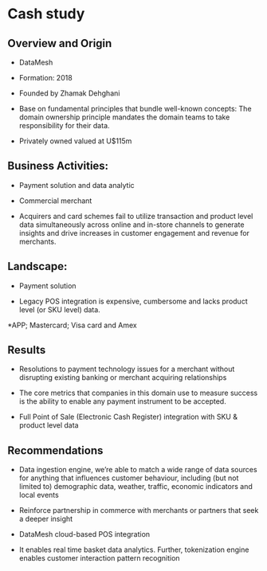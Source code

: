 # Cash study

## Overview and Origin

* DataMesh

* Formation: 2018

* Founded by Zhamak Dehghani

* Base on fundamental principles that bundle well-known concepts: The domain ownership principle mandates the domain teams to take responsibility for their data.

* Privately owned valued at U$115m


## Business Activities:

* Payment solution and data analytic

* Commercial merchant

* Acquirers and card schemes fail to utilize transaction and product level data simultaneously across online and in-store channels to generate insights and drive increases in customer engagement and revenue for merchants.


## Landscape:

* Payment solution

* Legacy POS integration is expensive, cumbersome and lacks product level (or SKU level) data.

*APP; Mastercard; Visa card and Amex

## Results

* Resolutions to payment technology issues for a merchant without disrupting existing banking or merchant acquiring relationships

* The core metrics that companies in this domain use to measure success is the ability to enable any payment instrument to be accepted.

* Full Point of Sale (Electronic Cash Register) integration with SKU & product level data


## Recommendations

* Data ingestion engine, we’re able to match a wide range of data sources for anything that influences customer behaviour, including (but not limited to) demographic data, weather, traffic, economic indicators and local events

* Reinforce partnership in commerce with merchants or partners that seek a deeper insight

* DataMesh cloud-based POS integration

* It enables real time basket data analytics. Further, tokenization engine enables customer interaction pattern recognition

